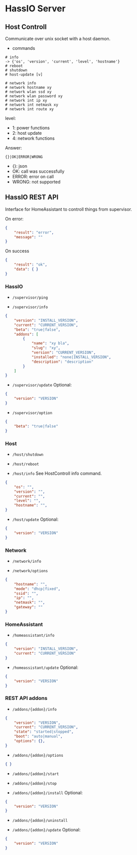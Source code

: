 # HassIO Server

## Host Controll

Communicate over unix socket with a host daemon.

- commands
```
# info
-> {'os', 'version', 'current', 'level', 'hostname'}
# reboot
# shutdown
# host-update [v]

# network info
# network hostname xy
# network wlan ssd xy
# network wlan password xy
# network int ip xy
# network int netmask xy
# network int route xy
```

level:
- 1: power functions
- 2: host update
- 4: network functions

Answer:
```
{}|OK|ERROR|WRONG
```

- {}: json
- OK: call was successfully
- ERROR: error on call
- WRONG: not supported

## HassIO REST API

Interface for HomeAssistant to controll things from supervisor.

On error:
```json
{
    "result": "error",
    "message": ""
}
```

On success
```json
{
    "result": "ok",
    "data": { }
}
```

### HassIO

- `/supervisor/ping`

- `/supervisor/info`

```json
{
    "version": "INSTALL_VERSION",
    "current": "CURRENT_VERSION",
    "beta": "true|false",
    "addons": [
        {
            "name": "xy bla",
            "slug": "xy",
            "version": "CURRENT_VERSION",
            "installed": "none|INSTALL_VERSION",
            "description": "description"
        }
    ]
}
```

- `/supervisor/update`
Optional:
```json
{
    "version": "VERSION"
}
```

- `/supervisor/option`
```json
{
    "beta": "true|false"
}
```

### Host

- `/host/shutdown`

- `/host/reboot`

- `/host/info`
See HostControll info command.
```json
{
    "os": "",
    "version": "",
    "current": "",
    "level": "",
    "hostname": "",
}
```

- `/host/update`
Optional:
```json
{
    "version": "VERSION"
}
```

### Network

- `/network/info`

- `/network/options`
```json
{
    "hostname": "",
    "mode": "dhcp|fixed",
    "ssid": "",
    "ip": "",
    "netmask": "",
    "gateway": ""
}
```

### HomeAssistant

- `/homeassistant/info`

```json
{
    "version": "INSTALL_VERSION",
    "current": "CURRENT_VERSION"
}
```

- `/homeassistant/update`
Optional:
```json
{
    "version": "VERSION"
}
```

### REST API addons

- `/addons/{addon}/info`
```json
{
    "version": "VERSION",
    "current": "CURRENT_VERSION",
    "state": "started|stopped",
    "boot": "auto|manual",
    "options": {},
}
```

- `/addons/{addon}/options`
```json
{ }
```

- `/addons/{addon}/start`

- `/addons/{addon}/stop`

- `/addons/{addon}/install`
Optional:
```json
{
    "version": "VERSION"
}
```

- `/addons/{addon}/uninstall`

- `/addons/{addon}/update`
Optional:
```json
{
    "version": "VERSION"
}
```
